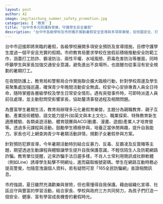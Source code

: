 ```yaml
---
layout: post
author: AI
image: img/taichung_summer_safety_promotion.jpg
categories: [ '教育' ]
title: "台中市多元防護與育樂，守護學生安全暑假"
description: "台中市各級學校及市府攜手推動暑假安全宣導與多項育樂營，從校園安全、打工防詐、水域防護到桌遊、語文及產業體驗，全力保障孩子暑期平安充實並促進自我成長。"
---
```

台中市迎接即將來臨的暑假，各級學校展開多項安全預防及宣導措施，目標守護學生度過一個平安且充實的假期。市府教育局要求學校在放假前積極推動安全防範工作，涵蓋打工防詐、霸凌防治、兩性平權、水域風險、菸毒危害防治等層面，同時呼籲學生與家長加強交通安全意識，避免進出不良場所，也提醒勿從事沒有安全規劃的暑期打工。

在夜間防護上，教育局和警察局合作實施聯合擴大臨檢行動，針對學校周邊及學生易聚集處加強巡邏，確保青少年晚間活動安全無虞。校安中心安排專責人員全日待命，隨時掌握各層級學校及學生日常安全情形。遇有突發事件時，可即時派遣人員前往處理，並主動慰問受影響家長，協助釐清事發過程及相關問題。

為豐富學生暑期生活，教育局辦理多元化暑假育樂營，主題分為親職教育、親子互動、產業技術體驗、語文能力提升(如英文與本土文化)、職業探索、特殊教育新生適應體驗、各類桌遊活動、體育競賽與ACG(動畫、漫畫、遊戲)產業人才培育營等。透過多元課程與活動，鼓勵學生積極參與，培養正當休閒興趣，提升自我能力。家長也可上網查詢青少年暑期活動詳情，規劃子女暑假參與方案。

針對預防犯罪宣導，今年暑期活動特別結合反暴力、反毒、反霸凌及反簽賭等主題，期望透過生動課程與體驗讓學生提升自我保護意識，不輕信陌生人及防範網路詐騙。教育單位提醒，近來詐騙手法日趨多樣，不肖人士常利用簡訊或社群軟體（例如Line）誘導學生點擊不明網址，進而竊取帳號密碼。學生在網路互動時務必提高警覺，勿隨意洩漏個人資料，若有疑問可至「165全民防騙網」查證相關訊息。

市府強調，夏日雖然充滿歡樂與冒險，但也需懂得自我保護。藉由組織化宣導、社區巡守與豐富的學習活動，結合家長、學校與政府三方共同努力，為孩子們打造一個安全、健康、富有學習成長機會的暑假時光。